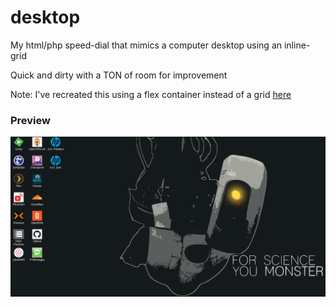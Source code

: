 # desktop
My html/php speed-dial that mimics a computer desktop using an inline-grid

Quick and dirty with a TON of room for improvement

Note: I've recreated this using a flex container instead of a grid [here](../desktop)

### Preview
![preview](preview/preview.png)
